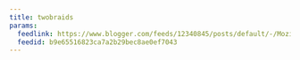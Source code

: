 ```yaml
---
title: twobraids
params:
  feedlink: https://www.blogger.com/feeds/12340845/posts/default/-/Mozilla
  feedid: b9e65516823ca7a2b29bec8ae0ef7043
---
```

